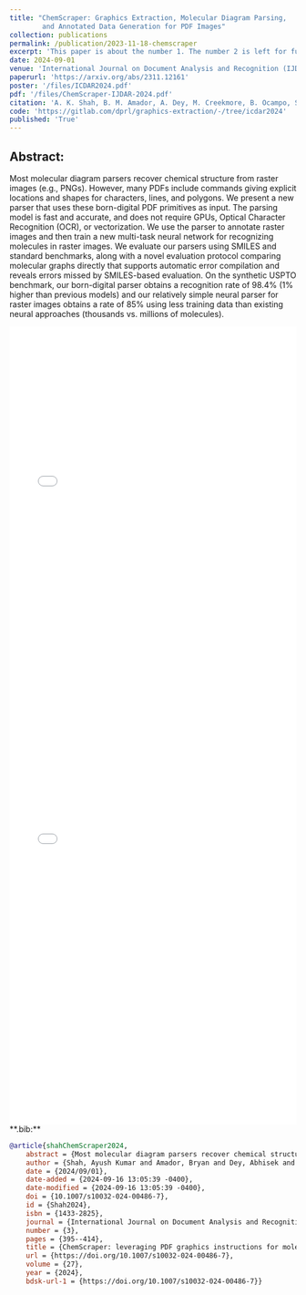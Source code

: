 ```yaml
---
title: "ChemScraper: Graphics Extraction, Molecular Diagram Parsing,
        and Annotated Data Generation for PDF Images"
collection: publications
permalink: /publication/2023-11-18-chemscraper
excerpt: 'This paper is about the number 1. The number 2 is left for future work.'
date: 2024-09-01
venue: 'International Journal on Document Analysis and Recognition (IJDAR)'
paperurl: 'https://arxiv.org/abs/2311.12161'
poster: '/files/ICDAR2024.pdf'
pdf: '/files/ChemScraper-IJDAR-2024.pdf'
citation: 'A. K. Shah, B. M. Amador, A. Dey, M. Creekmore, B. Ocampo, S. Denmark, and R. Zanibbi, “ChemScraper: Leveraging PDF Graphics Instructions for Molecular Diagram Parsing,” in Document Analysis and Recognition (Journal) - IJDAR 2024, vol. 27, Sep. 2024, pp. 395-414, doi: 10.1007/s10032-024-00486-7.'
code: 'https://gitlab.com/dprl/graphics-extraction/-/tree/icdar2024'
published: 'True'
---
```


## Abstract:
Most molecular diagram parsers recover chemical structure from raster images
(e.g., PNGs). However, many PDFs include commands giving explicit locations and
shapes for characters, lines, and polygons. We present a new parser that uses
these born-digital PDF primitives as input. The parsing model is fast and
accurate, and does not require GPUs, Optical Character Recognition (OCR), or
vectorization. We use the parser to annotate raster images and then train a new
multi-task neural network for recognizing molecules in raster images. We
evaluate our parsers using SMILES and standard benchmarks, along with a novel
evaluation protocol comparing molecular graphs directly that supports automatic
error compilation and reveals errors missed by SMILES-based evaluation. On the
synthetic USPTO benchmark, our born-digital parser obtains a recognition rate of
98.4% (1% higher than previous models) and our relatively simple neural parser
for raster images obtains a rate of 85% using less training data than existing
neural approaches (thousands vs. millions of molecules).

<iframe src="/files/ICDAR2024.pdf" width="100%" height="600" frameborder="no" border="0" marginwidth="0" marginheight="0"></iframe>

<br>

<iframe src="/files/ChemScraper-IJDAR-2024.pdf" width="100%" height="800" frameborder="no" border="0" marginwidth="0" marginheight="0"></iframe>


<br>
**.bib:**

```bib
@article{shahChemScraper2024,
	abstract = {Most molecular diagram parsers recover chemical structure from raster images (e.g., PNGs). However, many PDFs include commands giving explicit locations and shapes for characters, lines, and polygons. We present a new parser that uses these born-digital PDF primitives as input. The parsing model is fast and accurate, and does not require GPUs, Optical Character Recognition (OCR), or vectorization. We use the parser to annotate raster images and then train a new multi-task neural network for recognizing molecules in raster images. We evaluate our parsers using SMILES and standard benchmarks, along with a novel evaluation protocol comparing molecular graphs directly that supports automatic error compilation and reveals errors missed by SMILES-based evaluation. On the synthetic USPTO benchmark, our born-digital parser obtains a recognition rate of 98.4{\%} (1{\%} higher than previous models) and our relatively simple neural parser for raster images obtains a rate of 85{\%} using less training data than existing neural approaches (thousands vs. millions of molecules).},
	author = {Shah, Ayush Kumar and Amador, Bryan and Dey, Abhisek and Creekmore, Ming and Ocampo, Blake and Denmark, Scott and Zanibbi, Richard},
	date = {2024/09/01},
	date-added = {2024-09-16 13:05:39 -0400},
	date-modified = {2024-09-16 13:05:39 -0400},
	doi = {10.1007/s10032-024-00486-7},
	id = {Shah2024},
	isbn = {1433-2825},
	journal = {International Journal on Document Analysis and Recognition (IJDAR)},
	number = {3},
	pages = {395--414},
	title = {ChemScraper: leveraging PDF graphics instructions for molecular diagram parsing},
	url = {https://doi.org/10.1007/s10032-024-00486-7},
	volume = {27},
	year = {2024},
	bdsk-url-1 = {https://doi.org/10.1007/s10032-024-00486-7}}
```

<!-- {% include iframe_holder.html url="/files/P1.17-teaser.mov" width="560" height="325" %} -->
